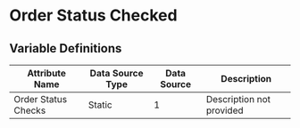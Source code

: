 # Order Status Checked

### 

## Variable Definitions

| Attribute Name|Data Source Type|Data Source|Description|
| --- | --- | --- | --- |
|Order Status Checks|Static|1|Description not provided|



